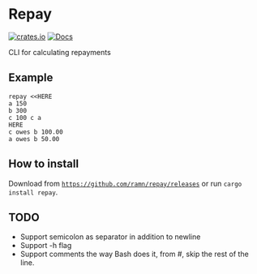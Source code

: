 Repay
=====
[![crates.io](http://meritbadge.herokuapp.com/repay)](https://crates.io/crates/repay)
[![Docs](https://docs.rs/repay/badge.svg)](http://docs.rs/repay)

CLI for calculating repayments

Example
-------

    repay <<HERE
    a 150
    b 300
    c 100 c a
    HERE
    c owes b 100.00
    a owes b 50.00

How to install
--------------
Download from
[`https://github.com/ramn/repay/releases`](https://github.com/ramn/repay/releases)
or run `cargo install repay`.

TODO
----

  * Support semicolon as separator in addition to newline
  * Support -h flag
  * Support comments the way Bash does it, from #, skip the rest of the line.
